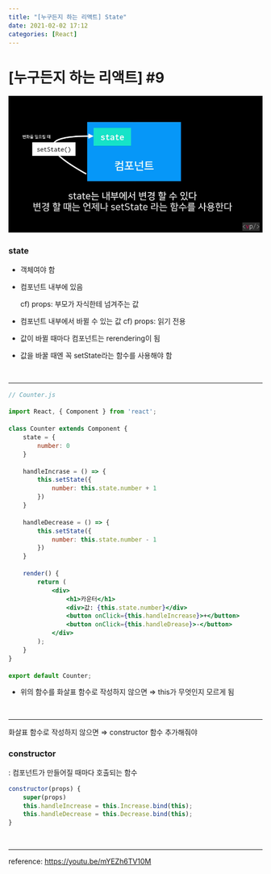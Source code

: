 ```yaml
---
title: "[누구든지 하는 리액트] State"
date: 2021-02-02 17:12
categories: [React]
---
```


# [누구든지 하는 리액트] #9

![20210202-2.png](/assets/images/posts/2021-02-02/20210202-2.png)


### state

- 객체여야 함
- 컴포넌트 내부에 있음

    cf) props: 부모가 자식한테 넘겨주는 값

- 컴포넌트 내부에서 바뀔 수 있는 값
cf) props: 읽기 전용
- 값이 바뀔 때마다 컴포넌트는 rerendering이 됨
- 값을 바꿀 때엔 꼭 setState라는 함수를 사용해야 함

<br>

---

```jsx
// Counter.js

import React, { Component } from 'react';

class Counter extends Component {
	state = {
		number: 0
	}

	handleIncrase = () => {
		this.setState({
			number: this.state.number + 1
		})
	}

	handleDecrease = () => {
		this.setState({
			number: this.state.number - 1
		})
	}
	
	render() {
		return (
			<div>
				<h1>카운터</h1>
				<div>값: {this.state.number}</div>
				<button onClick={this.handleIncrease}>+</button>
				<button onClick={this.handleDrease}>-</button>
			</div>	
		);
	}
}

export default Counter;
```

- 위의 함수를 화살표 함수로 작성하지 않으면 ⇒ this가 무엇인지 모르게 됨

<br>

---

화살표 함수로 작성하지 않으면 ⇒ constructor 함수 추가해줘야

### constructor

: 컴포넌트가 만들어질 때마다 호출되는 함수

```jsx
constructor(props) {
	super(props)
	this.handleIncrease = this.Increase.bind(this);
	this.handleDecrease = this.Decrease.bind(this);
}
```

<br>

---

reference: https://youtu.be/mYEZh6TV10M